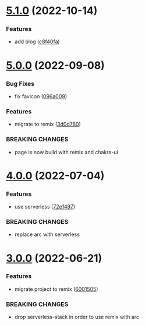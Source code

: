 # [5.1.0](https://github.com/rfoel/rfoel.dev/compare/v5.0.0...v5.1.0) (2022-10-14)


### Features

* add blog ([c8f40fa](https://github.com/rfoel/rfoel.dev/commit/c8f40fa026a41cce72352766811484917844f9dd))

# [5.0.0](https://github.com/rfoel/rfoel.dev/compare/v4.0.0...v5.0.0) (2022-09-08)


### Bug Fixes

* fix favicon ([096a009](https://github.com/rfoel/rfoel.dev/commit/096a00960a927dab26f2fb7068b1837dc0bd6b49))


### Features

* migrate to remix ([3d0d780](https://github.com/rfoel/rfoel.dev/commit/3d0d7800073b952fe0808529acac2dec8dde1580))


### BREAKING CHANGES

* page is now build with remix and chakra-ui

# [4.0.0](https://github.com/rfoel/rfoel.dev/compare/v3.0.0...v4.0.0) (2022-07-04)


### Features

* use serverless ([72e1497](https://github.com/rfoel/rfoel.dev/commit/72e14979512665288875da321532c8cf17f58d14))


### BREAKING CHANGES

* replace arc with serverless

# [3.0.0](https://github.com/rfoel/rfoel.dev/compare/v2.3.1...v3.0.0) (2022-06-21)


### Features

* migrate project to remix ([6001505](https://github.com/rfoel/rfoel.dev/commit/600150519d5e01191998b95fe83d86a523c73388))


### BREAKING CHANGES

* drop serverless-stack in order to use remix with arc
